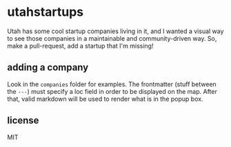 utahstartups
============

Utah has some cool startup companies living in it, and I wanted a visual way to see those companies in a maintainable and community-driven way. So, make a pull-request, add a startup that I'm missing!

## adding a company

Look in the `companies` folder for examples. The frontmatter (stuff between the `---`) must specify a loc field in order to be displayed on the map. After that, valid markdown will be used to render what is in the popup box.

## license

MIT

